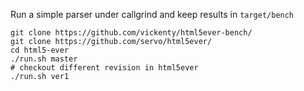 Run a simple parser under callgrind and keep results in `target/bench`

```
git clone https://github.com/vickenty/html5ever-bench/
git clone https://github.com/servo/html5ever/
cd html5-ever
./run.sh master
# checkout different revision in html5ever
./run.sh ver1
```
